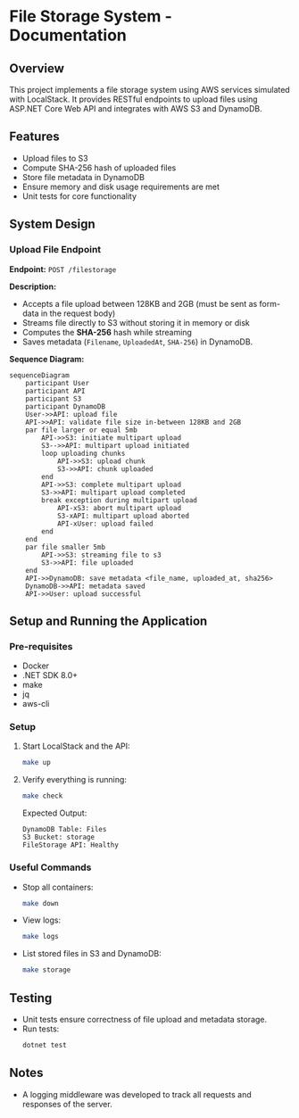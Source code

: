 # File Storage System - Documentation

## Overview

This project implements a file storage system using AWS services simulated with LocalStack. It provides RESTful endpoints to upload files using ASP.NET Core Web API and integrates with AWS S3 and DynamoDB.

## Features

- Upload files to S3
- Compute SHA-256 hash of uploaded files
- Store file metadata in DynamoDB
- Ensure memory and disk usage requirements are met
- Unit tests for core functionality

## System Design

### Upload File Endpoint

**Endpoint:** `POST /filestorage`

**Description:**

- Accepts a file upload between 128KB and 2GB (must be sent as form-data in the request body)
- Streams file directly to S3 without storing it in memory or disk
- Computes the **SHA-256** hash while streaming
- Saves metadata (`Filename`, `UploadedAt`, `SHA-256`) in DynamoDB.

**Sequence Diagram:**

```mermaid
sequenceDiagram
    participant User
    participant API
    participant S3
    participant DynamoDB
    User->>API: upload file
    API->>API: validate file size in-between 128KB and 2GB
    par file larger or equal 5mb
        API->>S3: initiate multipart upload
        S3-->>API: multipart upload initiated
        loop uploading chunks
            API->>S3: upload chunk
            S3->>API: chunk uploaded
        end
        API->>S3: complete multipart upload
        S3->>API: multipart upload completed
        break exception during multipart upload
            API-xS3: abort multipart upload
            S3-xAPI: multipart upload aborted
            API-xUser: upload failed
        end
    end
    par file smaller 5mb
        API->>S3: streaming file to s3
        S3->>API: file uploaded
    end
    API->>DynamoDB: save metadata <file_name, uploaded_at, sha256>
    DynamoDB->>API: metadata saved
    API->>User: upload successful
```

## Setup and Running the Application

### Pre-requisites

- Docker
- .NET SDK 8.0+
- make
- jq
- aws-cli

### Setup

1. Start LocalStack and the API:
   ```sh
   make up
   ```
2. Verify everything is running:
   ```sh
   make check
   ```
   Expected Output:
   ```
   DynamoDB Table: Files
   S3 Bucket: storage
   FileStorage API: Healthy
   ```

### Useful Commands

- Stop all containers:
  ```sh
  make down
  ```
- View logs:
  ```sh
  make logs
  ```
- List stored files in S3 and DynamoDB:
  ```sh
  make storage
  ```

## Testing

- Unit tests ensure correctness of file upload and metadata storage.
- Run tests:
  ```sh
  dotnet test
  ```

## Notes

- A logging middleware was developed to track all requests and responses of the server.
